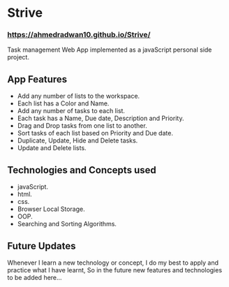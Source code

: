 # Strive
### https://ahmedradwan10.github.io/Strive/
Task management Web App implemented as a javaScript personal side project.
## App Features
* Add any number of lists to the workspace.
* Each list has a Color and Name.
* Add any number of tasks to each list.
* Each task has a Name, Due date, Description and Priority.
* Drag and Drop tasks from one list to another.
* Sort tasks of each list based on Priority and Due date.
* Duplicate, Update, Hide and Delete tasks.
* Update and Delete lists.
## Technologies and Concepts used
* javaScript.
* html.
* css.
* Browser Local Storage.
* OOP.
* Searching and Sorting Algorithms.
## Future Updates
Whenever I learn a new technology or concept, I do my best to apply and practice what I have learnt, So in the future new features and technologies to be added here...   


